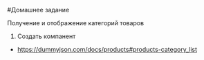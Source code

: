 #Домашнее задание 

Получение и отображение категорий товаров

1) Создать компанент <categoryList>
- https://dummyjson.com/docs/products#products-category_list
